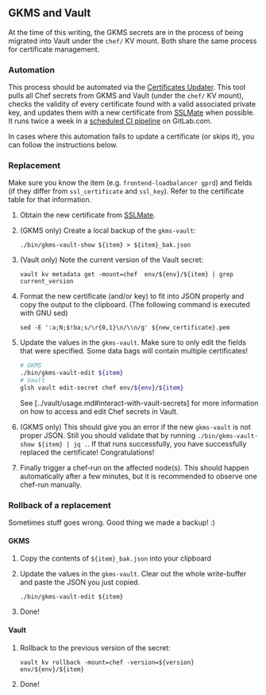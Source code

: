 ## GKMS and Vault

At the time of this writing, the GKMS secrets are in the process of being
migrated into Vault under the `chef/` KV mount. Both share the same process for
certificate management.

### Automation

This process should be automated via the
[Certificates Updater](https://gitlab.com/gitlab-com/gl-infra/certificates-updater).
This tool pulls all Chef secrets from GKMS and Vault (under the `chef/` KV
mount), checks the validity of every certificate found with a valid associated
private key, and updates them with a new certificate from
[SSLMate](https://sslmate.com/) when possible. It runs twice a week in a
[scheduled CI pipeline](https://gitlab.com/gitlab-com/gl-infra/certificates-updater/-/pipeline_schedules)
on GitLab.com.

In cases where this automation fails to update a certificate (or skips it), you can follow the instructions below.

### Replacement

Make sure you know the item (e.g. `frontend-loadbalancer gprd`) and fields (if they differ from `ssl_certificate` and `ssl_key`). Refer to the certificate table for that information.

1. Obtain the new certificate from [SSLMate](https://sslmate.com/console/orders/).
1. (GKMS only) Create a local backup of the `gkms-vault`:

   ```shell
   ./bin/gkms-vault-show ${item} > ${item}_bak.json
   ```

1. (Vault only) Note the current version of the Vault secret:

   ```shell
   vault kv metadata get -mount=chef  env/${env}/${item} | grep current_version
   ```

1. Format the new certificate (and/or key) to fit into JSON properly and copy the output to the clipboard. (The following command is executed with GNU sed)

   ```shell
   sed -E ':a;N;$!ba;s/\r{0,1}\n/\\n/g' ${new_certificate}.pem
   ```

1. Update the values in the `gkms-vault`. Make sure to only edit the fields that were specified. Some data bags will contain multiple certificates!

   ```bash
   # GKMS
   ./bin/gkms-vault-edit ${item}
   # Vault
   glsh vault edit-secret chef env/${env}/${item}
   ```

   See [../vault/usage.md#interact-with-vault-secrets] for more information on how to access and edit Chef secrets in Vault.

1. (GKMS only) This should give you an error if the new `gkms-vault` is not proper JSON. Still you should validate that by running `./bin/gkms-vault-show ${item} | jq .`. If that runs successfully, you have successfully replaced the certificate! Congratulations!
1. Finally trigger a chef-run on the affected node(s). This should happen automatically after a few minutes, but it is recommended to observe one chef-run manually.

### Rollback of a replacement

Sometimes stuff goes wrong. Good thing we made a backup! :)

#### GKMS

1. Copy the contents of `${item}_bak.json` into your clipboard
1. Update the values in the `gkms-vault`. Clear out the whole write-buffer and paste the JSON you just copied.

   ```shell
   ./bin/gkms-vault-edit ${item}
   ```

1. Done!

#### Vault

1. Rollback to the previous version of the secret:

   ```shell
   vault kv rollback -mount=chef -version=${version} env/${env}/${item}
   ```

1. Done!
